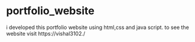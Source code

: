 # portfolio_website
i developed this portfolio website using html,css and java script. to see the website visit https://vishal3102./
